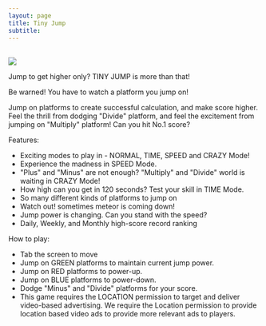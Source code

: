 ```yaml
---
layout: page
title: Tiny Jump
subtitle:
---
```

<br>

<img src="{{ '/assets/img/tinyjump-screenshot.png' | prepend: site.baseurl }}">

<br>

Jump to get higher only? 
TINY JUMP is more than that!

Be warned!
You have to watch a platform you jump on!

Jump on platforms to create successful calculation, and make score higher.
Feel the thrill from dodging "Divide" platform, and feel the excitement from jumping on "Multiply" platform!
Can you hit No.1 score?


Features:
- Exciting modes to play in - NORMAL, TIME, SPEED and CRAZY Mode!
- Experience the madness in SPEED Mode.
- "Plus" and "Minus" are not enough? "Multiply" and "Divide" world is waiting in CRAZY Mode!
- How high can you get in 120 seconds? Test your skill in TIME Mode.
- So many different kinds of platforms to jump on
- Watch out! sometimes meteor is coming down!
- Jump power is changing. Can you stand with the speed?
- Daily, Weekly, and Monthly high-score record ranking

How to play:
- Tab the screen to move
- Jump on GREEN platforms to maintain current jump power.
- Jump on RED platforms to power-up.
- Jump on BLUE platforms to power-down.
- Dodge "Minus" and "Divide" platforms for your score.
- This game requires the LOCATION permission to target and deliver video-based advertising.
We require the Location permission to provide location based video ads to provide more relevant ads to players.
